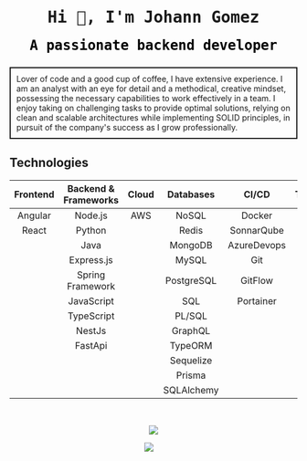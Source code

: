 <h1 style="font-family: 'Roboto Mono', monospace; text-align: center; color: #0000 font-size: 24px; font-weight: bold; margin-top: 10px;">Hi 👋, I'm Johann Gomez</h1>
<h3 style="font-family: 'Roboto Mono', monospace; text-align: center; color: #000; font-size: 24px; font-weight: bold; margin-top: 10px;">A passionate backend developer</h3>

<p style="border: 2px solid; padding: 10px; animation: colorChange 2s infinite;">Lover of code and a good cup of coffee, I have extensive experience. I am an analyst with an eye for detail and a methodical, creative mindset, possessing the necessary capabilities to work effectively in a team. I enjoy taking on challenging tasks to provide optimal solutions, relying on clean and scalable architectures while implementing SOLID principles, in pursuit of the company's success as I grow professionally.</p>

## Technologies

|           Frontend        |   Backend & Frameworks   |       Cloud        |     Databases       |      CI/CD        |     Testing      |
|:-------------------------:|:------------------------:|:------------------:|:-------------------:|:-----------------:|:----------------:|
|            Angular        |       Node.js            |        AWS         |     NoSQL           |      Docker       |      Jest        |
|            React          |       Python             |                    |     Redis           |      SonnarQube   |      Mocha       |
|                           |       Java               |                    |     MongoDB         |      AzureDevops  |                  |
|                           |       Express.js         |                    |     MySQL           |      Git          |                  |
|                           |       Spring Framework   |                    |     PostgreSQL      |      GitFlow      |                  |
|                           |       JavaScript         |                    |     SQL             |      Portainer    |                  |
|                           |       TypeScript         |                    |     PL/SQL          |                   |                  |
|                           |       NestJs             |                    |     GraphQL         |                   |                  |
|                           |       FastApi            |                    |     TypeORM         |                   |                  |     
|                           |                          |                    |     Sequelize       |                   |                  | 
|                           |                          |                    |     Prisma          |                   |                  |
|                           |                          |                    |     SQLAlchemy      |                   |                  |

<br />
<p align="center">
  <img src="https://github-readme-stats.vercel.app/api/top-langs/?username=johann2912&layout=compact&theme=dark" />
</p>

<p align="center">
  <a target="_blank" href="https://www.linkedin.com/in/johann-gomez-caicedo-11a62219a/"><img src="https://img.shields.io/badge/LinkedIn-0077B5?style=for-the-badge&logo=linkedin&logoColor=white" /></a>&nbsp;&nbsp;&nbsp;&nbsp;
</p>
